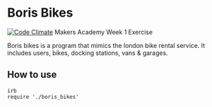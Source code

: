 Boris Bikes
===========
[![Code Climate](https://codeclimate.com/github/ralake/Boris-Bikes/badges/gpa.svg)](https://codeclimate.com/github/ralake/Boris-Bikes)
Makers Academy Week 1 Exercise

Boris bikes is a program that mimics the london bike rental service. It includes users, bikes, docking stations, vans & garages.

How to use
----------
```shell
irb
require './boris_bikes'
```
